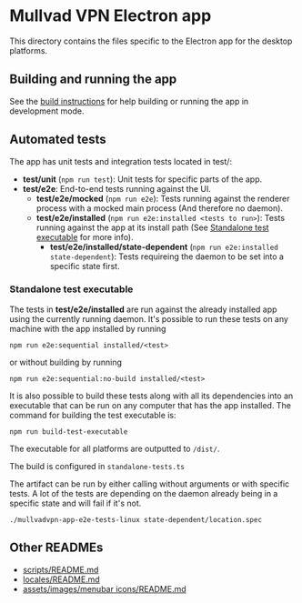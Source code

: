 # Mullvad VPN Electron app

This directory contains the files specific to the Electron app for the desktop platforms.

## Building and running the app

See the [build instructions](../BuildInstructions.md) for help building or running the app in
development mode.


## Automated tests

The app has unit tests and integration tests located in test/:
- **test/unit** (`npm run test`): Unit tests for specific parts of the app.
- **test/e2e**: End-to-end tests running against the UI.
  - **test/e2e/mocked** (`npm run e2e`): Tests running against the renderer process with a mocked
  main process (And therefore no daemon).
  - **test/e2e/installed** (`npm run e2e:installed <tests to run>`): Tests running against the app
  at its install path (See [Standalone test executable](#standalone-test-executable) for more info).
    - **test/e2e/installed/state-dependent** (`npm run e2e:installed state-dependent`): Tests
    requireing the daemon to be set into a specific state first.

### Standalone test executable

The tests in **test/e2e/installed** are run against the already installed app using the currently
running daemon. It's possible to run these tests on any machine with the app installed by running
```
npm run e2e:sequential installed/<test>
```
or without building by running
```
npm run e2e:sequential:no-build installed/<test>
```

It is also possible to build these tests along with all its dependencies into an executable that can
be run on any computer that has the app installed. The command for building the test executable is:
```
npm run build-test-executable
```
The executable for all platforms are outputted to `/dist/`.

The build is configured in `standalone-tests.ts`

The artifact can be run by either calling without arguments or with specific tests. A lot of the
tests are depending on the daemon already being in a specific state and will fail if it's not.
```
./mullvadvpn-app-e2e-tests-linux state-dependent/location.spec
```


## Other READMEs
- [scripts/README.md](scripts/README.md)
- [locales/README.md](locales/README.md)
- [assets/images/menubar icons/README.md](assets/images/menubar%20icons/README.md)
